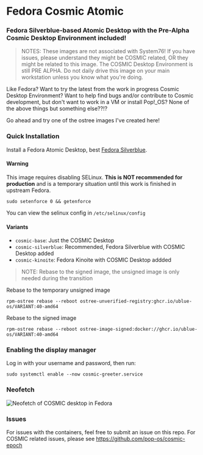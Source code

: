 # Fedora Cosmic Atomic
### Fedora Silverblue-based Atomic Desktop with the Pre-Alpha Cosmic Desktop Environment included!

> NOTES:
> These images are not associated with System76! If you have issues, please understand they might be COSMIC related, OR they might be related to this image.
> The COSMIC Desktop Environment is still PRE ALPHA. Do not daily drive this image on your main workstation unless you know what you're doing.

Like Fedora? Want to try the latest from the work in progress Cosmic Desktop Environment? Want to help find bugs and/or contribute to Cosmic development, but don't want to work in a VM or install Pop!_OS? None of the above things but something else??!?

Go ahead and try one of the ostree images I've created here!

### Quick Installation

Install a Fedora Atomic Desktop, best [Fedora Silverblue](https://fedoraproject.org/atomic-desktops/silverblue/).

#### Warning
This image requires disabling SELinux. **This is NOT recommended for production** and is a temporary situation until this work is finished in upstream Fedora. 

    sudo setenforce 0 && getenforce

You can view the selinux config in `/etc/selinux/config`

#### Variants
- `cosmic-base`: Just the COSMIC Desktop
- `cosmic-silverblue`: Recommended, Fedora Silverblue with COSMIC Desktop added
- `cosmic-kinoite`: Fedora Kinoite with COSMIC Desktop addded

> NOTE: Rebase to the signed image, the unsigned image is only needed during the transition

Rebase to the temporary unsigned image

    rpm-ostree rebase --reboot ostree-unverified-registry:ghcr.io/ublue-os/VARIANT:40-amd64

Rebase to the signed image

    rpm-ostree rebase --reboot ostree-image-signed:docker://ghcr.io/ublue-os/VARIANT:40-amd64

### Enabling the display manager

Log in with your username and password, then run:

    sudo systemctl enable --now cosmic-greeter.service

### Neofetch
![Neofetch of COSMIC desktop in Fedora](./screenshot/cosmic-neofetch.png)

### Issues

For issues with the containers, feel free to submit an issue on this repo. For COSMIC related issues, please see https://github.com/pop-os/cosmic-epoch
